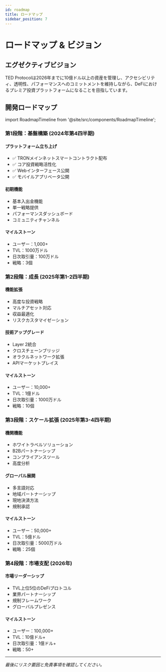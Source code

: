 ```yaml
---
id: roadmap
title: ロードマップ
sidebar_position: 7
---
```


# ロードマップ & ビジョン

## エグゼクティブビジョン

TED Protocolは2026年までに10億ドル以上の資産を管理し、アクセシビリティ、透明性、パフォーマンスへのコミットメントを維持しながら、DeFiにおけるプレミア投資プラットフォームになることを目指しています。

## 開発ロードマップ

import RoadmapTimeline from '@site/src/components/RoadmapTimeline';

<RoadmapTimeline title="TED Protocol 開発タイムライン" />

### 第1段階：基盤構築 (2024年第4四半期)

#### プラットフォーム立ち上げ
- ✅ TRONメインネットスマートコントラクト配布
- ✅ コア投資戦略活性化
- ✅ Webインターフェース公開
- ✅ モバイルアプリベータ公開

#### 初期機能
- 基本入出金機能
- 単一戦略提供
- パフォーマンスダッシュボード
- コミュニティチャンネル

#### マイルストーン
- ユーザー：1,000+
- TVL：1000万ドル
- 日次取引量：100万ドル
- 戦略：3個

### 第2段階：成長 (2025年第1-2四半期)

#### 機能拡張
- 高度な投資戦略
- マルチアセット対応
- 収益最適化
- リスクカスタマイゼーション

#### 技術アップグレード
- Layer 2統合
- クロスチェーンブリッジ
- オラクルネットワーク拡張
- APIマーケットプレイス

#### マイルストーン
- ユーザー：10,000+
- TVL：1億ドル
- 日次取引量：1000万ドル
- 戦略：10個

### 第3段階：スケール拡張 (2025年第3-4四半期)

#### 機関機能
- ホワイトラベルソリューション
- B2Bパートナーシップ
- コンプライアンスツール
- 高度分析

#### グローバル展開
- 多言語対応
- 地域パートナーシップ
- 現地決済方法
- 規制承認

#### マイルストーン
- ユーザー：50,000+
- TVL：5億ドル
- 日次取引量：5000万ドル
- 戦略：25個

### 第4段階：市場支配 (2026年)

#### 市場リーダーシップ
- TVL上位5位のDeFiプロトコル
- 業界パートナーシップ
- 規制フレームワーク
- グローバルプレゼンス

#### マイルストーン
- ユーザー：100,000+
- TVL：10億ドル+
- 日次取引量：1億ドル+
- 戦略：50+

---

*最後にリスク要因と免責事項を確認してください。*
